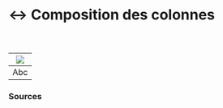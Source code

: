 # ↔️ Composition des colonnes

  
### &nbsp;

|![](links/Typo_Semiotic_01_intro_v2.gif) |
|:---:|
| Abc |



### Sources

<!-- - **Prénom Nom**  
  *Titre*, 0000 -->

<!-- [^1]: Adrian Frutiger, *Type, Sign, Symbol*, 1980 -->

